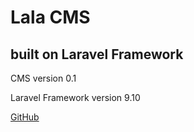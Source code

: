 # Lala CMS

## built on Laravel Framework

<p>CMS version 0.1</p>
<p>Laravel Framework version 9.10</p>

<a href="">GitHub</a>
